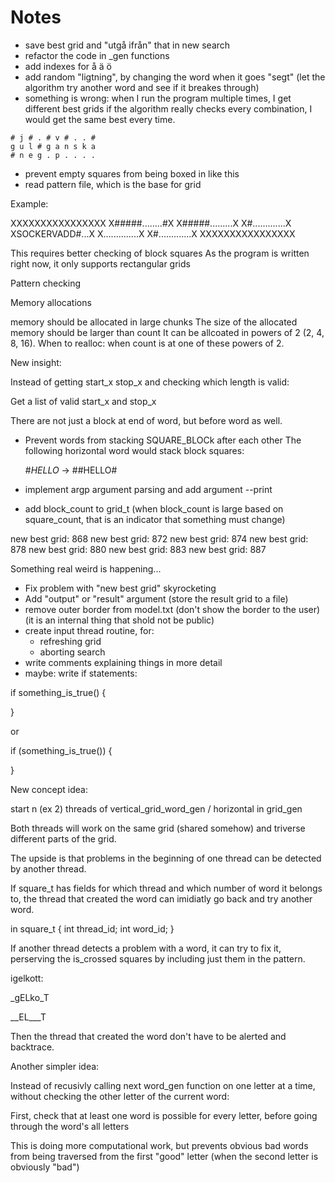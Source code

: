 # Notes
- save best grid and "utgå ifrån" that in new search
- refactor the code in _gen functions
- add indexes for å ä ö
- add random "ligtning", by changing the word when it goes "segt"
  (let the algorithm try another word and see if it breakes through)
- something is wrong: when I run the program multiple times, I get different best grids
  if the algorithm really checks every combination, I would get the same best every time.

```
# j # . # v # . . # 
g u l # g a n s k a 
# n e g . p . . . .
```

- prevent empty squares from being boxed in like this
- read pattern file, which is the base for grid

Example:

XXXXXXXXXXXXXXXX
X#####........#X
X#####.........X
X#.............X
XSOCKERVADD#...X
X..............X
X#.............X
XXXXXXXXXXXXXXXX

This requires better checking of block squares
As the program is written right now, it only supports rectangular grids

Pattern checking


Memory allocations

memory should be allocated in large chunks
The size of the allocated memory should be larger than count
It can be allcoated in powers of 2 (2, 4, 8, 16).
When to realloc: when count is at one of these powers of 2.


New insight:

Instead of getting start_x stop_x
and checking which length is valid:

Get a list of valid start_x and stop_x

There are not just a block at end of word, but before word as well.


- Prevent words from stacking SQUARE_BLOCk after each other
  The following horizontal word would stack block squares:

  #_HELLO_ -> ##HELLO#

- implement argp argument parsing and add argument --print
- add block_count to grid_t
  (when block_count is large based on square_count,
   that is an indicator that something must change)

new best grid: 868
new best grid: 872
new best grid: 874
new best grid: 878
new best grid: 880
new best grid: 883
new best grid: 887

Something real weird is happening...

- Fix problem with "new best grid" skyrocketing
- Add "output" or "result" argument
  (store the result grid to a file)
- remove outer border from model.txt
  (don't show the border to the user)
  (it is an internal thing that shold not be public)
- create input thread routine, for:
  - refreshing grid
  - aborting search
- write comments explaining things in more detail
- maybe: write if statements:

if something_is_true()
{

}

or

if (something_is_true())
{

}

New concept idea:

start n (ex 2) threads of vertical_grid_word_gen / horizontal in grid_gen

Both threads will work on the same grid (shared somehow) and triverse
different parts of the grid.

The upside is that problems in the beginning of one thread can be detected by another thread.

If square_t has fields for which thread and which number of word it belongs to,
the thread that created the word can imidiatly go back and try another word.

in square_t
{
  int thread_id;
  int word_id;
}

If another thread detects a problem with a word, it can try to fix it,
perserving the is_crossed squares by including just them in the pattern.

igelkott:

_gELko_T

__EL___T

Then the thread that created the word don't have to be alerted and backtrace.



Another simpler idea:

Instead of recusivly calling next word_gen function on one letter at a time,
without checking the other letter of the current word:

First, check that at least one word is possible for every letter, before
going through the word's all letters

This is doing more computational work, but prevents obvious bad words from 
being traversed from the first "good" letter
(when the second letter is obviously "bad")
